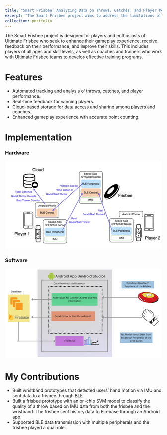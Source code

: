 ```yaml
---
title: "Smart Frisbee: Analyzing Data on Throws, Catches, and Player Performance Using BLE and IMU on a Frisbee and Wristbands"
excerpt: "The Smart Frisbee project aims to address the limitations of traditional Ultimate Frisbee games by utilizing Bluetooth and IMU sensors in a smart frisbee and wristbands to collect and analyze data on throws, catches, and player performance. This data will be used to provide automated tracking, feedback, and analysis capabilities, enabling players to identify areas for improvement and enhance their gameplay experience.<br/><img src='/images/smartfrisbee/intro.png'>"
collection: portfolio
---
```


The Smart Frisbee project is designed for players and enthusiasts of Ultimate Frisbee who seek to enhance their gameplay experience, receive feedback on their performance, and improve their skills. This includes players of all ages and skill levels, as well as coaches and trainers who work with Ultimate Frisbee teams to develop effective training programs.

# Features
* Automated tracking and analysis of throws,
catches, and player performance.
* Real-time feedback for winning players.
* Cloud-based storage for data access and
sharing among players and coaches.
* Enhanced gameplay experience with
accurate point counting.

# Implementation
### Hardware
<img src='/images/smartfrisbee/hw_diagram.jpeg'>

### Software
<img src='/images/smartfrisbee/sw.png'>

# My Contributions
* Built wristband prototypes that detected users’ hand motion via IMU and sent data to a frisbee through BLE.
* Built a frisbee prototype with an on-chip SVM model to classify the quality of a throw based on IMU data from both the frisbee and the wristband. The frisbee sent history data to Firebase through an Android app.
* Supported BLE data transmission with multiple peripherals and the frisbee played a dual role.

